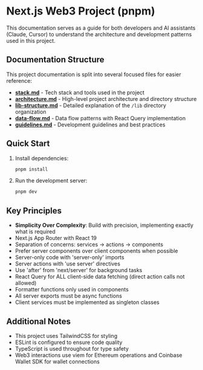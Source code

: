# Next.js Web3 Project (pnpm)

This documentation serves as a guide for both developers and AI assistants (Claude, Cursor) to understand the architecture and development patterns used in this project.

## Documentation Structure

This project documentation is split into several focused files for easier reference:

- [**stack.md**](./stack.md) - Tech stack and tools used in the project
- [**architecture.md**](./architecture.md) - High-level project architecture and directory structure
- [**lib-structure.md**](./lib-structure.md) - Detailed explanation of the `/lib` directory organization
- [**data-flow.md**](./data-flow.md) - Data flow patterns with React Query implementation
- [**guidelines.md**](./guidelines.md) - Development guidelines and best practices

## Quick Start

1. Install dependencies:

   ```bash
   pnpm install
   ```

2. Run the development server:
   ```bash
   pnpm dev
   ```

## Key Principles

- **Simplicity Over Complexity**: Build with precision, implementing exactly what is required
- Next.js App Router with React 19
- Separation of concerns: services → actions → components
- Prefer server components over client components when possible
- Server-only code with 'server-only' imports
- Server actions with 'use server' directives
- Use 'after' from 'next/server' for background tasks
- React Query for ALL client-side data fetching (direct action calls not allowed)
- Formatter functions only used in components
- All server exports must be async functions
- Client services must be implemented as singleton classes

## Additional Notes

- This project uses TailwindCSS for styling
- ESLint is configured to ensure code quality
- TypeScript is used throughout for type safety
- Web3 interactions use viem for Ethereum operations and Coinbase Wallet SDK for wallet connections
